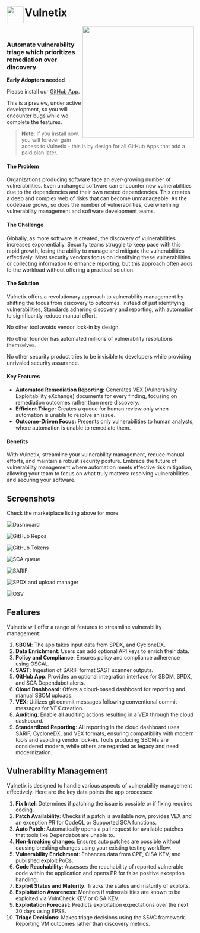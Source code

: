 # <img align="left" height="45" src="./src/assets/images/logo.svg"> Vulnetix
<img align="right" height="300" src="./src/assets/images/pix.png">

<br>

### Automate vulnerability triage which prioritizes remediation over discovery

**Early Adopters needed**

Please install our [GitHub App](https://github.com/apps/vulnetix).

This is a preview, under active development, so you will encounter bugs while we complete the features.

> **Note**: If you install now, you will forever gain access to Vulnetix - this is by design for all GitHub Apps that add a paid plan later.

#### The Problem

Organizations producing software face an ever-growing number of vulnerabilities. Even unchanged software can encounter new vulnerabilities due to the dependencies and their own nested dependencies. This creates a deep and complex web of risks that can become unmanageable. As the codebase grows, so does the number of vulnerabilities, overwhelming vulnerability management and software development teams.

#### The Challenge

Globally, as more software is created, the discovery of vulnerabilities increases exponentially. Security teams struggle to keep pace with this rapid growth, losing the ability to manage and mitigate the vulnerabilities effectively. Most security vendors focus on identifying these vulnerabilities or collecting information to enhance reporting, but this approach often adds to the workload without offering a practical solution.

#### The Solution

Vulnetix offers a revolutionary approach to vulnerability management by shifting the focus from discovery to outcomes. Instead of just identifying vulnerabilities, Standards adhering discovery and reporting, with automation to significantly reduce manual effort.

No other tool avoids vendor lock-in by design.

No other founder has automated millions of vulnerability resolutions themselves.

No other security product tries to be invisible to developers while providing unrivaled security assurance.

#### Key Features

- **Automated Remediation Reporting:** Generates VEX (Vulnerability Exploitability eXchange) documents for every finding, focusing on remediation outcomes rather than mere discovery.
- **Efficient Triage:** Creates a queue for human review only when automation is unable to resolve an issue.
- **Outcome-Driven Focus:** Presents only vulnerabilities to human analysts, where automation is unable to remediate them.

#### Benefits

With Vulnetix, streamline your vulnerability management, reduce manual efforts, and maintain a robust security posture. Embrace the future of vulnerability management where automation meets effective risk mitigation, allowing your team to focus on what truly matters: resolving vulnerabilities and securing your software.

## Screenshots

Check the marketplace listing above for more.

![Dashboard](.repo/dashboard.png)

![GitHub Repos](.repo/ghrepos.png)

![GitHub Tokens](.repo/ghtokens.png)

![SCA queue](.repo/sca.png)

![SARIF](.repo/sarif.png)

![SPDX and upload manager](.repo/spdx-upload.png)

![OSV](.repo/osv.png)

## Features

Vulnetix will offer a range of features to streamline vulnerability management:

1. **SBOM**: The app takes input data from SPDX, and CycloneDX.
2. **Data Enrichment**: Users can add optional API keys to enrich their data.
3. **Policy and Compliance**: Ensures policy and compliance adherence using OSCAL.
4. **SAST**: Ingestion of SARIF format SAST scanner outputs.
5. **GitHub App**: Provides an optional integration interface for SBOM, SPDX, and SCA Dependabot alerts.
6. **Cloud Dashboard**: Offers a cloud-based dashboard for reporting and manual SBOM uploads.
7. **VEX**: Utilizes git commit messages following conventional commit messages for VEX creation.
8. **Auditing**: Enable all auditing actions resulting in a VEX through the cloud dashboard.
9. **Standardized Reporting**: All reporting in the cloud dashboard uses SARIF, CycloneDX, and VEX formats, ensuring compatibility with modern tools and avoiding vendor lock-in. Tools producing SBOMs are considered modern, while others are regarded as legacy and need modernization.

## Vulnerability Management

Vulnetix is designed to handle various aspects of vulnerability management effectively. Here are the key data points the app processes:

1. **Fix Intel**: Determines if patching the issue is possible or if fixing requires coding.
2. **Patch Availability**: Checks if a patch is available now, provides VEX and an exception PR for CodeQL or Supported SCA functions.
3. **Auto Patch**: Automatically opens a pull request for available patches that tools like Dependabot are unable to.
4. **Non-breaking changes**: Ensures auto patches are possible without causing breaking changes using your existing testing workflow.
5. **Vulnerability Enrichment**: Enhances data from CPE, CISA KEV, and published exploit PoCs.
6. **Code Reachability**: Assesses the reachability of reported vulnerable code within the application and opens PR for false positive exception handling.
7. **Exploit Status and Maturity**: Tracks the status and maturity of exploits.
8. **Exploitation Awareness**: Monitors if vulnerabilities are known to be exploited via VulnCheck KEV or CISA KEV.
9. **Exploitation Forecast**: Predicts exploitation expectations over the next 30 days using EPSS.
10. **Triage Decisions**: Makes triage decisions using the SSVC framework. Reporting VM outcomes rather than discovery metrics.
